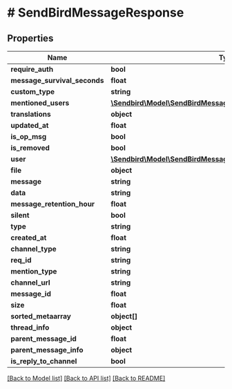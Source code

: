 # # SendBirdMessageResponse

## Properties

Name | Type | Description | Notes
------------ | ------------- | ------------- | -------------
**require_auth** | **bool** |  | [optional]
**message_survival_seconds** | **float** |  | [optional]
**custom_type** | **string** |  | [optional]
**mentioned_users** | [**\Sendbird\Model\SendBirdMessageResponseMentionedUsersInner[]**](SendBirdMessageResponseMentionedUsersInner.md) |  | [optional]
**translations** | **object** |  | [optional]
**updated_at** | **float** |  | [optional]
**is_op_msg** | **bool** |  | [optional]
**is_removed** | **bool** |  | [optional]
**user** | [**\Sendbird\Model\SendBirdMessageResponseUser**](SendBirdMessageResponseUser.md) |  | [optional]
**file** | **object** |  | [optional]
**message** | **string** |  | [optional]
**data** | **string** |  | [optional]
**message_retention_hour** | **float** |  | [optional]
**silent** | **bool** |  | [optional]
**type** | **string** |  | [optional]
**created_at** | **float** |  | [optional]
**channel_type** | **string** |  | [optional]
**req_id** | **string** |  | [optional]
**mention_type** | **string** |  | [optional]
**channel_url** | **string** |  | [optional]
**message_id** | **float** |  | [optional]
**size** | **float** |  | [optional]
**sorted_metaarray** | **object[]** |  | [optional]
**thread_info** | **object** |  | [optional]
**parent_message_id** | **float** |  | [optional]
**parent_message_info** | **object** |  | [optional]
**is_reply_to_channel** | **bool** |  | [optional]

[[Back to Model list]](../../README.md#models) [[Back to API list]](../../README.md#endpoints) [[Back to README]](../../README.md)
